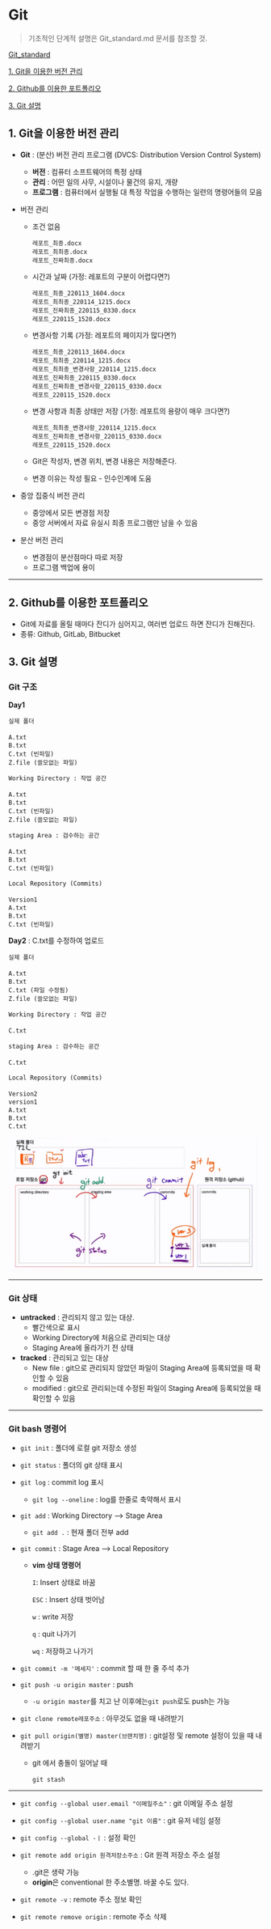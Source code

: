 # Git

> 기초적인 단계적 설명은 Git_standard.md 문서를 참조할 것.

[Git_standard](Git_standard.md)



[1. Git을 이용한 버전 관리](#1-git을-이용한-버전-관리)

[2. Github를 이용한 포트폴리오](#2-github를-이용한-포트폴리오)

[3. Git 설명](#3-git-설명)

 

 

## 1. Git을 이용한 버전 관리

* **Git** : (분산) 버전 관리 프로그램 (DVCS: Distribution Version Control System)

  - **버전** : 컴퓨터 소프트웨어의 특정 상태
  - **관리** : 어떤 일의 사무, 시설이나 물건의 유지, 개량
  - **프로그램** : 컴퓨터에서 실행될 대 특정 작업을 수행하는 일련의 명령어들의 모음

* 버전 관리 

  * 조건 없음

    ```
    레포트_최종.docx
    레포트_최최종.docx
    레포트_진짜최종.docx
    ```

  * 시간과 날짜 (가정: 레포트의 구분이 어렵다면?)

    ```
    레포트_최종_220113_1604.docx
    레포트_최최종_220114_1215.docx
    레포트_진짜최종_220115_0330.docx
    레포트_220115_1520.docx
    ```

  * 변경사항 기록 (가정: 레포트의 페이지가 많다면?)

    ```
    레포트_최종_220113_1604.docx
    레포트_최최종_220114_1215.docx
    레포트_최최종_변경사항_220114_1215.docx
    레포트_진짜최종_220115_0330.docx
    레포트_진짜최종_변경사항_220115_0330.docx
    레포트_220115_1520.docx
    ```

  * 변경 사항과 최종 상태만 저장 (가정: 레포트의 용량이 매우 크다면?)

    ```
    레포트_최최종_변경사항_220114_1215.docx
    레포트_진짜최종_변경사항_220115_0330.docx
    레포트_220115_1520.docx
    ```

  

  * Git은 작성자, 변경 위치, 변경 내용은 저장해준다.
  * 변경 이유는 작성 필요 - 인수인계에 도움

* 중앙 집중식 버전 관리

  * 중앙에서 모든 변경점 저장
  * 중앙 서버에서 자료 유실시 최종 프로그램만 남을 수 있음

* 분산 버전 관리

  * 변경점이 분산점마다 따로 저장
  * 프로그램 백업에 용이

---

 

 

## 2. Github를 이용한 포트폴리오

* Git에 자료를 올릴 때마다 잔디가 심어지고, 여러번 업로드 하면 잔디가 진해진다.
* 종류: Github, GitLab, Bitbucket

 

 

## 3. Git 설명

### Git 구조

**Day1**

```
실제 폴더

A.txt
B.txt
C.txt (빈파일)
Z.file (쓸모없는 파일)
```



```
Working Directory : 작업 공간

A.txt
B.txt
C.txt (빈파일)
Z.file (쓸모없는 파일)
```

```
staging Area : 검수하는 공간

A.txt
B.txt
C.txt (빈파일)
```

```
Local Repository (Commits)

Version1
A.txt
B.txt
C.txt (빈파일)
```

 

**Day2** : C.txt를 수정하여 업로드

```
실제 폴더

A.txt
B.txt
C.txt (파일 수정됨)
Z.file (쓸모없는 파일)
```

  

```
Working Directory : 작업 공간

C.txt
```

```
staging Area : 검수하는 공간

C.txt 
```

```
Local Repository (Commits)

Version2
version1
A.txt
B.txt
C.txt 
```

![image-20220113160332088](Git.assets/image-20220113160332088.png)

---

 

### Git 상태

* **untracked** : 관리되지 않고 있는 대상. 
  * 빨간색으로 표시
  * Working Directory에 처음으로 관리되는 대상
  * Staging Area에 올라가기 전 상태
* **tracked** : 관리되고 있는 대상
  * New file : git으로 관리되지 않았던 파일이 Staging Area에 등록되었을 때 확인할 수 있음
  * modified : git으로 관리되는데 수정된 파일이 Staging Area에 등록되었을 때 확인할 수 있음


---

 

### Git bash 명령어

* `git init`  : 폴더에 로컬 git 저장소 생성

* `git status`  : 폴더의 git 상태 표시

* `git log` : commit log 표시

  * `git log --oneline` : log를 한줄로 축약해서 표시

* `git add`  : Working Directory --> Stage Area

  * `git add .` : 현재 폴더 전부 add

* `git commit`  : Stage Area --> Local Repository

  * **vim 상태 명령어**

    `I`: Insert 상태로 바꿈

    `ESC` : Insert 상태 벗어남

    `w`  : write 저장

    `q`  : quit 나가기

    `wq`  : 저장하고 나가기

* `git commit -m '메세지'`  : commit 할 때 한 줄 주석 추가

* `git push -u origin master` : push

  * `-u origin master`를 치고 난 이후에는`git push`로도 push는 가능

* `git clone remote레포주소` : 아무것도 없을 때 내려받기

* `git pull origin(별명) master(브랜치명)` : git설정 및 remote 설정이 있을 때 내려받기

  * git 에서 충돌이 일어날 때

    `git stash `



---

* `git config --global user.email "이메일주소"` : git 이메일 주소 설정

* `git config --global user.name "git 이름"` : git 유저 네임 설정

* `git config --global -ㅣ`  : 설정 확인

* `git remote add origin 원격저장소주소` : Git 원격 저장소 주소 설정

  * .git은 생략 가능
  * **origin**은 conventional 한 주소별명. 바꿀 수도 있다.

* `git remote -v` : remote 주소 정보 확인

* `git remote remove origin`  : remote 주소 삭제

  

